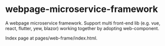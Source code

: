 # webpage-microservice-framework
A webpage microservice framework. Support multi front-end lib (e.g. vue, react, flutter, yew, blazor) working together by adopting web-component.

Index page at pages/web-frame/index.html.

